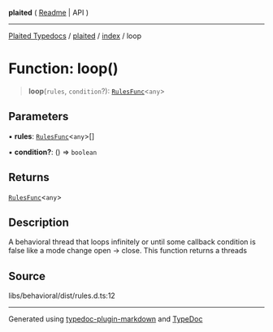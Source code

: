 **plaited** ( [Readme](../../README.md) \| API )

***

[Plaited Typedocs](../../../modules.md) / [plaited](../../modules.md) / [index](../README.md) / loop

# Function: loop()

> **loop**(`rules`, `condition`?): [`RulesFunc`](../type-aliases/RulesFunc.md)\<`any`\>

## Parameters

▪ **rules**: [`RulesFunc`](../type-aliases/RulesFunc.md)\<`any`\>[]

▪ **condition?**: () => `boolean`

## Returns

[`RulesFunc`](../type-aliases/RulesFunc.md)\<`any`\>

## Description

A behavioral thread that loops infinitely or until some callback condition is false
like a mode change open -> close. This function returns a threads

## Source

libs/behavioral/dist/rules.d.ts:12

***

Generated using [typedoc-plugin-markdown](https://www.npmjs.com/package/typedoc-plugin-markdown) and [TypeDoc](https://typedoc.org/)
